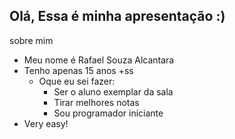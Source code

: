 ## Olá, Essa é minha apresentação :)
sobre mim
+ Meu nome é Rafael Souza Alcantara 
+ Tenho apenas 15 anos
+ss
  - Oque eu sei fazer:
    * Ser o aluno exemplar da sala
    + Tirar melhores notas
    - Sou programador iniciante
+ Very easy!







